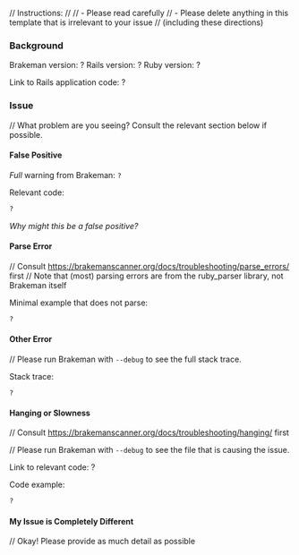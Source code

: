 // Instructions:
// 
// - Please read carefully
// - Please delete anything in this template that is irrelevant to your issue
//   (including these directions)

### Background

Brakeman version: ?
Rails version: ?
Ruby version: ?

Link to Rails application code: ?

### Issue

// What problem are you seeing? Consult the relevant section below if possible.

#### False Positive

*Full* warning from Brakeman: `?`

Relevant code:

```ruby
?
```

_Why might this be a false positive?_

#### Parse Error

// Consult https://brakemanscanner.org/docs/troubleshooting/parse_errors/ first
// Note that (most) parsing errors are from the ruby_parser library, not Brakeman itself

Minimal example that does not parse:

```ruby
?
```

#### Other Error

// Please run Brakeman with `--debug` to see the full stack trace.

Stack trace:

```
?
```

#### Hanging or Slowness

// Consult https://brakemanscanner.org/docs/troubleshooting/hanging/ first

// Please run Brakeman with `--debug` to see the file that is causing the issue.

Link to relevant code: ?

Code example:

```ruby
?
``` 

#### My Issue is Completely Different

// Okay! Please provide as much detail as possible

